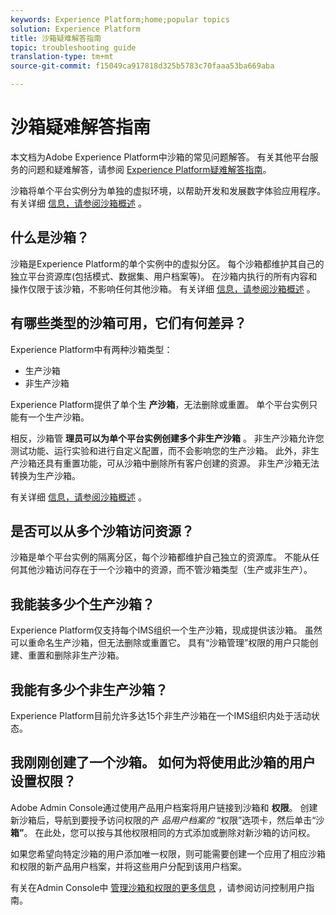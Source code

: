 ```yaml
---
keywords: Experience Platform;home;popular topics
solution: Experience Platform
title: 沙箱疑难解答指南
topic: troubleshooting guide
translation-type: tm+mt
source-git-commit: f15049ca917818d325b5783c70faaa53ba669aba

---
```



# 沙箱疑难解答指南

本文档为Adobe Experience Platform中沙箱的常见问题解答。 有关其他平台服务的问题和疑难解答，请参阅 [Experience Platform疑难解答指南](../landing/troubleshooting.md)。

沙箱将单个平台实例分为单独的虚拟环境，以帮助开发和发展数字体验应用程序。 有关详细 [信息，请参阅沙箱概述](home.md) 。

## 什么是沙箱？

沙箱是Experience Platform的单个实例中的虚拟分区。 每个沙箱都维护其自己的独立平台资源库(包括模式、数据集、用户档案等)。 在沙箱内执行的所有内容和操作仅限于该沙箱，不影响任何其他沙箱。 有关详细 [信息，请参阅沙箱概述](home.md) 。

## 有哪些类型的沙箱可用，它们有何差异？

Experience Platform中有两种沙箱类型：

* 生产沙箱
* 非生产沙箱

Experience Platform提供了单个生 **产沙箱**，无法删除或重置。 单个平台实例只能有一个生产沙箱。

相反，沙箱管 **理员可以为单个平台实例创建多个非生产沙箱** 。 非生产沙箱允许您测试功能、运行实验和进行自定义配置，而不会影响您的生产沙箱。 此外，非生产沙箱还具有重置功能，可从沙箱中删除所有客户创建的资源。 非生产沙箱无法转换为生产沙箱。

有关详细 [信息，请参阅沙箱概述](./home.md) 。

## 是否可以从多个沙箱访问资源？

沙箱是单个平台实例的隔离分区，每个沙箱都维护自己独立的资源库。 不能从任何其他沙箱访问存在于一个沙箱中的资源，而不管沙箱类型（生产或非生产）。

## 我能装多少个生产沙箱？

Experience Platform仅支持每个IMS组织一个生产沙箱，现成提供该沙箱。 虽然可以重命名生产沙箱，但无法删除或重置它。 具有“沙箱管理”权限的用户只能创建、重置和删除非生产沙箱。

## 我能有多少个非生产沙箱？

Experience Platform目前允许多达15个非生产沙箱在一个IMS组织内处于活动状态。

## 我刚刚创建了一个沙箱。 如何为将使用此沙箱的用户设置权限？

Adobe Admin Console通过使用产品用户档案将用户链接到沙箱和 **权限**。 创建新沙箱后，导航到要授予访问权限的产 _品用户档案的_ “权限”选项卡，然后单击“沙 **箱”**。 在此处，您可以按与其他权限相同的方式添加或删除对新沙箱的访问权。

如果您希望向特定沙箱的用户添加唯一权限，则可能需要创建一个应用了相应沙箱和权限的新产品用户档案，并将这些用户分配到该用户档案。

有关在Admin Console中 [管理沙箱和权限的更多信息](../access-control/ui/overview.md) ，请参阅访问控制用户指南。